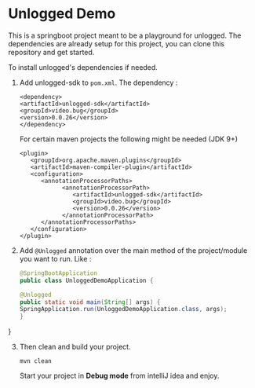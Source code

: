# Unlogged Demo

This is a springboot project meant to be a playground for unlogged.
The dependencies are already setup for this project, you can clone this repository and get started.

To install unlogged's dependencies if needed.
1. Add unlogged-sdk to ```pom.xml```.
   The dependency :
   ```agsl
   <dependency>
   <artifactId>unlogged-sdk</artifactId>
   <groupId>video.bug</groupId>
   <version>0.0.26</version>
   </dependency>
   ```
   For certain maven projects the following might be needed (JDK 9+)
   ```agsl
   <plugin>
      <groupId>org.apache.maven.plugins</groupId>
      <artifactId>maven-compiler-plugin</artifactId>
      <configuration>
         <annotationProcessorPaths>
               <annotationProcessorPath>
                  <artifactId>unlogged-sdk</artifactId>
                  <groupId>video.bug</groupId>
                  <version>0.0.26</version>
               </annotationProcessorPath>
         </annotationProcessorPaths>
      </configuration>
   </plugin>
   ```

2. Add ```@Unlogged``` annotation over the main method of the project/module you want to run.
   Like :
   ```java
   @SpringBootApplication
   public class UnloggedDemoApplication {

   @Unlogged
   public static void main(String[] args) {
   SpringApplication.run(UnloggedDemoApplication.class, args);
   }
   ```
}

3. Then clean and build your project.

   `mvn clean`

   
   Start your project in **Debug mode** from intelliJ idea and enjoy.


